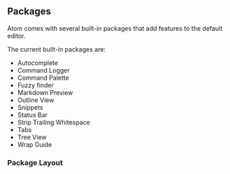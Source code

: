## Packages

Atom comes with several built-in packages that add features to the default
editor.

The current built-in packages are:

  * Autocomplete
  * Command Logger
  * Command Palette
  * Fuzzy finder
  * Markdown Preview
  * Outline View
  * Snippets
  * Status Bar
  * Strip Trailing Whitespace
  * Tabs
  * Tree View
  * Wrap Guide

### Package Layout
